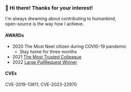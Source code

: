 ### 👋 Hi there! Thanks for your interest!

I'm always dreaming about contributing to humankind,  
open-source is the way how I achieve.

#### AWARDs

- 2020 The Most Neet citizen during COVID-19 pandemic
  - Stay home for three months
- 2021 [The Most Trusted Colleague](https://user-images.githubusercontent.com/5786577/163976728-7447b351-1390-4d41-9fab-dc310f28f59b.png)
- 2022 [Large PullRequest Winner](https://user-images.githubusercontent.com/5786577/210036695-6b90a118-a279-4da1-a49b-0597bbe624a0.png)

#### CVEs
CVE-2019-13611, CVE-2023-22970
